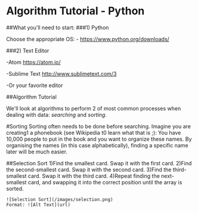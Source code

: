 # Algorithm Tutorial - Python
##What you'll need to start:
###1) Python

 Choose the appropriate OS:
    - https://www.python.org/downloads/

###2) Text Editor

-Atom https://atom.io/

-Sublime Text http://www.sublimetext.com/3

-Or your favorite editor

##Algorithm Tutorial

  We'll look at algorithms to perform 2 of most common processes when dealing with
  data: *searching* and *sorting*.




#Sorting
  Sorting often needs to be done before searching. Imagine you are creating1 a
  phonebook (see Wikipedia t0 learn what that is ;): You have 10,000 people to put
  in the book and you want to organize these names. By organising the names
  (in this case alphabetically), finding a specific name later will be much easier.

##Selection Sort
  1)Find the smallest card. Swap it with the first card.
  2)Find the second-smallest card. Swap it with the second card.
  3)Find the third-smallest card. Swap it with the third card.
  4)Repeat finding the next-smallest card, and swapping it into the correct
    position until the array is sorted.

    ![Selection Sort](/images/selection.png)
    Format: ![Alt Text](url)
